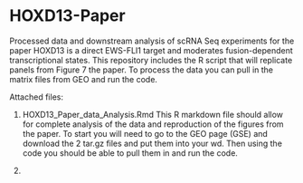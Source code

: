# HOXD13-Paper

Processed data and downstream analysis of scRNA Seq experiments for the paper HOXD13 is a direct EWS-FLI1 target and moderates fusion-dependent transcriptional states. This repository includes the R script that will replicate panels from Figure 7 the paper. To process the data you can pull in the matrix files from GEO and run the code. 

Attached files:

1. HOXD13_Paper_data_Analysis.Rmd This R markdown file should allow for complete analysis of the data and reproduction of the figures from the paper. To start you will need to go to the GEO page (GSE) and download the 2 tar.gz files and put them into your wd. Then using the code you should be able to pull them in and run the code.

2. 
